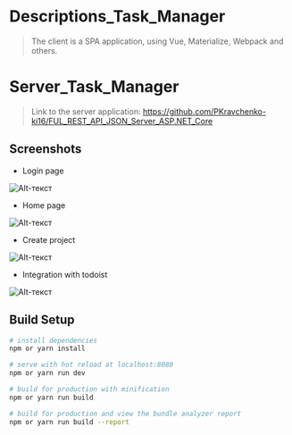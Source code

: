 # Descriptions_Task_Manager

> The client is a SPA application, using Vue, Materialize, Webpack and others.

# Server_Task_Manager

> Link to the server application: https://github.com/PKravchenko-ki16/FUL_REST_API_JSON_Server_ASP.NET_Core

## Screenshots

 - Login page
 
![Alt-текст](https://downloader.disk.yandex.ru/preview/2e01ae5ff94c9600680ac616705478169b2e789519b02d2a5d2d62f324bf6a56/5faebcdb/hV2--GqchJFz4Gkmx0oyBQyE42MjBOZup-P80zDTT3ikYO4TYtncW32kwslZJ9JiQUGO89VKYTOmG2syxSoMaw%3D%3D?uid=0&filename=2020-11-13_18-45-55.png&disposition=inline&hash=&limit=0&content_type=image%2Fpng&owner_uid=0&tknv=v2&size=2048x2048 "Login page")

 - Home page

![Alt-текст](https://downloader.disk.yandex.ru/preview/8aeb1b0284d8c422a90f5cced96bcc50efcfedd1c44cacaccfe5ddc0fdb715b3/5faebd04/6q8Vvt5xIQvf8NMFDeS5tst1rIQHNxARpTyziSWJTYvyKJmalgdXhRkiLkKi1TpIwSrC9PaK6pyfFEh-TqwZJw%3D%3D?uid=0&filename=2020-11-13_19-24-03.png&disposition=inline&hash=&limit=0&content_type=image%2Fpng&owner_uid=0&tknv=v2&size=2048x2048 "Home page")

 - Create project

![Alt-текст](https://downloader.disk.yandex.ru/preview/bcd3de54aa4ba088fccb238dc55ca666aa4ef3b80bdd3e7cf28f630585dd0c8b/5faebd20/hY1rEVAWhi5tkJy6TBnsdA9b83XZMpAdgp2WwJt74vwhPw0eJnbHuK8521s96AvLeQof9ClFAND3Wu51A_8OUA%3D%3D?uid=0&filename=2020-11-13_18-56-56.png&disposition=inline&hash=&limit=0&content_type=image%2Fpng&owner_uid=0&tknv=v2&size=2048x2048 "Create project")

 - Integration with todoist

![Alt-текст](https://downloader.disk.yandex.ru/preview/e3da75fb1392e3b98719619fb7192297b6b64567e8242968ee0ad06f2c23f2d7/5faebdc7/KxfkFjvfRKdH2cmfTAMBAwLCy0fAi73ocn_GmEIOcSONy7_vqi_hlMrFL7a-q4wO2HIMOGlQYyBRUOlN9UbYQg%3D%3D?uid=0&filename=2020-11-13_19-54-47.png&disposition=inline&hash=&limit=0&content_type=image%2Fpng&owner_uid=0&tknv=v2&size=2048x2048 "Integration with todoist")

## Build Setup

``` bash
# install dependencies
npm or yarn install

# serve with hot reload at localhost:8080
npm or yarn run dev

# build for production with minification
npm or yarn run build

# build for production and view the bundle analyzer report
npm or yarn run build --report
```
